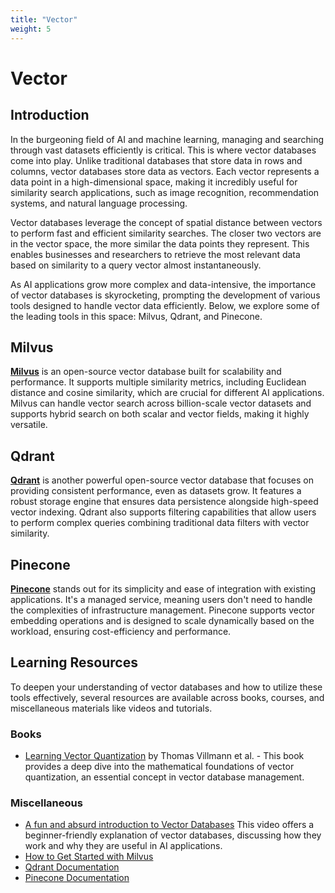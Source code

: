 ```yaml
---
title: "Vector"
weight: 5
---
```


# Vector

## Introduction

In the burgeoning field of AI and machine learning, managing and searching through vast datasets efficiently is critical. This is where vector databases come into play. Unlike traditional databases that store data in rows and columns, vector databases store data as vectors. Each vector represents a data point in a high-dimensional space, making it incredibly useful for similarity search applications, such as image recognition, recommendation systems, and natural language processing.

Vector databases leverage the concept of spatial distance between vectors to perform fast and efficient similarity searches. The closer two vectors are in the vector space, the more similar the data points they represent. This enables businesses and researchers to retrieve the most relevant data based on similarity to a query vector almost instantaneously.

As AI applications grow more complex and data-intensive, the importance of vector databases is skyrocketing, prompting the development of various tools designed to handle vector data efficiently. Below, we explore some of the leading tools in this space: Milvus, Qdrant, and Pinecone.

## Milvus

**[Milvus](https://milvus.io/)** is an open-source vector database built for scalability and performance. It supports multiple similarity metrics, including Euclidean distance and cosine similarity, which are crucial for different AI applications. Milvus can handle vector search across billion-scale vector datasets and supports hybrid search on both scalar and vector fields, making it highly versatile.

## Qdrant

**[Qdrant](https://qdrant.tech/)** is another powerful open-source vector database that focuses on providing consistent performance, even as datasets grow. It features a robust storage engine that ensures data persistence alongside high-speed vector indexing. Qdrant also supports filtering capabilities that allow users to perform complex queries combining traditional data filters with vector similarity.

## Pinecone

**[Pinecone](https://www.pinecone.io/)** stands out for its simplicity and ease of integration with existing applications. It's a managed service, meaning users don't need to handle the complexities of infrastructure management. Pinecone supports vector embedding operations and is designed to scale dynamically based on the workload, ensuring cost-efficiency and performance.

## Learning Resources

To deepen your understanding of vector databases and how to utilize these tools effectively, several resources are available across books, courses, and miscellaneous materials like videos and tutorials.

### Books

- [Learning Vector Quantization](https://www.sciencedirect.com/science/article/abs/pii/S0925231222007548) by Thomas Villmann et al. - This book provides a deep dive into the mathematical foundations of vector quantization, an essential concept in vector database management.

### Miscellaneous

- [A fun and absurd introduction to Vector Databases](https://www.youtube.com/watch?v=Si-TFUSo2wk) This video offers a beginner-friendly explanation of vector databases, discussing how they work and why they are useful in AI applications.
- [How to Get Started with Milvus](https://milvus.io/docs)
- [Qdrant Documentation](https://qdrant.tech/documentation/)
- [Pinecone Documentation](https://www.pinecone.io/learn/)
